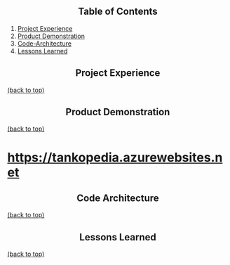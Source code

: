 ## <div align="center">Table of Contents</div>

1) [Project Experience](#Project-Experience)
2) [Product Demonstration](#Product-Demonstration)
3) [Code-Architecture](#Code-Architecture)
4) [Lessons Learned](#Lessons-Learned)


## <div align="center">Project Experience</div>
[(back to top)](#table-of-contents)

## <div align="center">Product Demonstration</div>
[(back to top)](#table-of-contents)

# https://tankopedia.azurewebsites.net

## <div align="center">Code Architecture</div>
[(back to top)](#table-of-contents)

## <div align="center">Lessons Learned</div>
[(back to top)](#table-of-contents)



